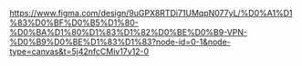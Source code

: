 https://www.figma.com/design/9uGPX8RTDi71UMqpN077yL/%D0%A1%D1%83%D0%BF%D0%B5%D1%80-%D0%BA%D1%80%D1%83%D1%82%D0%BE%D0%B9-VPN-%D0%B9%D0%BE%D1%83%D1%83?node-id=0-1&node-type=canvas&t=5j42nfcCMiv17v12-0

